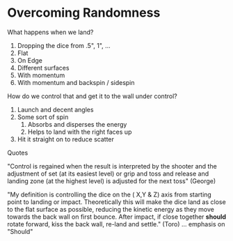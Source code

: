 # Overcoming Randomness

What happens when we land?

1. Dropping the dice from .5", 1", ...
2. Flat
3. On Edge
4. Different surfaces
5. With momentum
6. With momentum and backspin / sidespin

How do we control that and get it to the wall under control?

1. Launch and decent angles
2. Some sort of spin
   1. Absorbs and disperses the energy
   2. Helps to land with the right faces up
3. Hit it straight on to reduce scatter

Quotes

"Control is regained when the result is interpreted by the shooter and the adjustment of set (at its easiest level) or grip and toss and release and landing zone (at the highest level) is adjusted for the next toss" (George)

"My definition is controlling the dice on the ( X,Y & Z) axis from starting point to landing or impact. Theoretically this will make the dice land as close to the flat surface as possible, reducing the kinetic energy as they move towards the back wall on first bounce. After impact, if close together **should** rotate forward, kiss the back wall, re-land and settle." (Toro) ... emphasis on "Should"
